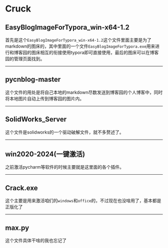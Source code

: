 # Cruck

## EasyBlogImageForTypora_win-x64-1.2

首先是这个`EasyBlogImageForTypora_win-x64-1.2`这个文件里面主要是为了markdown的图床的，其中里面的一个文件`EasyBlogImageForTypora.exe`用来进行和博客园的图床相互的衔接使用typora即可直接使用，最后的图床可以在博客园的管理页面找到。



---

## pycnblog-master

这个文件的用处是将自己本地的markdown尽数发送到博客园的个人博客中，同时将本地图片自动上传到博客园的图片内。



---

## SolidWorks_Server

这个文件是solidworks的一个驱动破解文件，就不多赘述了。



---

## win2020-2024(一键激活)

之前激活pycharm等软件的时候主要就是这里面的各个插件。



---

## Crack.exe

这个主要是用来激活咱们的`windows`和`office`的，不过现在也没啥用了，基本都是正版化了



---

## max.py

这个文件具体干啥的我也忘记了



